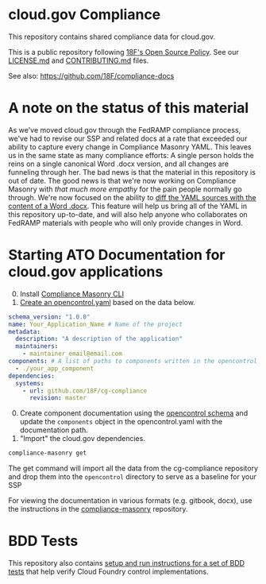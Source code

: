 # cloud.gov Compliance
This repository contains shared compliance data for cloud.gov.

This is a public repository following [18F's Open Source Policy](https://github.com/18F/open-source-policy/blob/master/policy.md). See our [LICENSE.md](LICENSE.md) and [CONTRIBUTING.md](CONTRIBUTING.md) files.

See also: https://github.com/18F/compliance-docs

# A note on the status of this material
As we've moved cloud.gov through the FedRAMP compliance process, we've had to revise our SSP and related docs at a rate that exceeded our ability to capture every change in Compliance Masonry YAML. This leaves us in the same state as many compliance efforts: A single person holds the reins on a single canonical Word .docx version, and all changes are funneling through her. 
The bad news is that the material in this repository is out of date. The good news is that we're now working on Compliance Masonry with _that much more empathy_ for the pain people normally go through. We're now focused on the ability to [diff the YAML sources with the content of a Word .docx](https://github.com/opencontrol/fedramp-templater/issues/13). This feature will help us bring all of the YAML in this repository up-to-date, and will also help anyone who collaborates on FedRAMP materials with people who will only provide changes in Word.

# Starting ATO Documentation for cloud.gov applications
0. Install [Compliance Masonry CLI](https://github.com/opencontrol/compliance-masonry)
0. [Create an opencontrol.yaml](https://github.com/opencontrol/compliance-masonry#creating-an-opencontrol-project) based on the data below.
  ```yaml
  schema_version: "1.0.0"
  name: Your_Application_Name # Name of the project
  metadata:
    description: "A description of the application"
    maintainers:
      - maintainer_email@email.com
  components: # A list of paths to components written in the opencontrol format for more information view: https://github.com/opencontrol/schemas
    - ./your_app_component
  dependencies:
    systems:
      - url: github.com/18F/cg-compliance
        revision: master
  ```

0. Create component documentation using the [opencontrol schema](https://github.com/opencontrol/schemas) and update the `components` object in the opencontrol.yaml with the documentation path.
0. "Import" the cloud.gov dependencies.


  ```bash
  compliance-masonry get
  ```

The get command will import all the data from the cg-compliance repository and drop them into the `opencontrol` directory to serve as a baseline for your SSP

For viewing the documentation in various formats (e.g. gitbook, docx), use the instructions in the [compliance-masonry](https://github.com/opencontrol/compliance-masonry) repository.

# BDD Tests
This repository also contains [setup and run instructions for a set of BDD tests](https://github.com/18F/cg-compliance/tree/master/BDD) that help verify Cloud Foundry control implementations.
